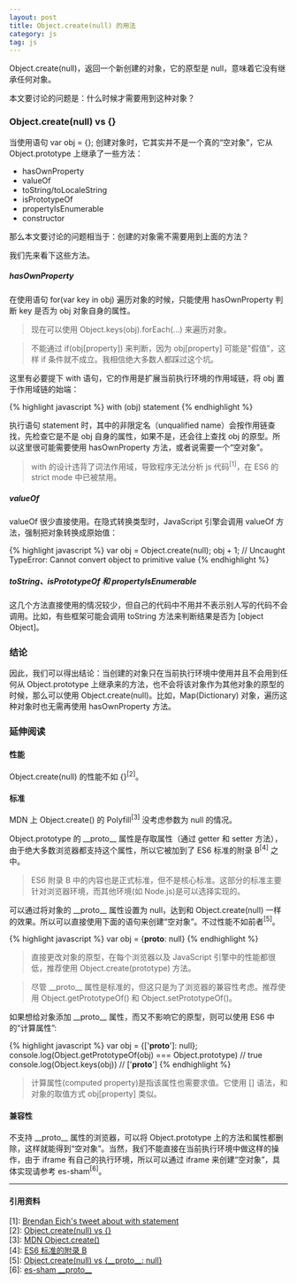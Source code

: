 ```yaml
---
layout: post
title: Object.create(null) 的用法
category: js
tag: js
---
```


Object.create(null)，返回一个新创建的对象，它的原型是 null，意味着它没有继承任何对象。

本文要讨论的问题是：什么时候才需要用到这种对象？

### Object.create(null) vs {}

当使用语句 var obj = {}; 创建对象时，它其实并不是一个真的“空对象”，它从 Object.prototype 上继承了一些方法：

  * hasOwnProperty
  * valueOf
  * toString/toLocaleString
  * isPrototypeOf
  * propertyIsEnumerable
  * constructor

那么本文要讨论的问题相当于：创建的对象需不需要用到上面的方法？

我们先来看下这些方法。

##### hasOwnProperty

在使用语句 for(var key in obj) 遍历对象的时候，只能使用 hasOwnProperty 判断 key 是否为 obj 对象自身的属性。

>现在可以使用 Object.keys(obj).forEach(...) 来遍历对象。

>不能通过 if(obj[property]) 来判断，因为 obj[property] 可能是"假值"，这样 if 条件就不成立。我相信绝大多数人都踩过这个坑。

这里有必要提下 with 语句，它的作用是扩展当前执行环境的作用域链，将 obj 置于作用域链的始端：

{% highlight javascript %}
with (obj)
  statement
{% endhighlight %}

执行语句 statement 时，其中的非限定名（unqualified name）会按作用链查找，先检查它是不是 obj 自身的属性，如果不是，还会往上查找 obj 的原型。所以这里很可能需要使用 hasOwnProperty 方法，或者说需要一个“空对象”。

>with 的设计违背了词法作用域，导致程序无法分析 js 代码<sup>\[1\]</sup>，在 ES6 的 strict mode 中已被禁用。

##### valueOf

valueOf 很少直接使用。在隐式转换类型时，JavaScript 引擎会调用 valueOf 方法，强制把对象转换成原始值：

{% highlight javascript %}
var obj = Object.create(null);
obj + 1;
// Uncaught TypeError: Cannot convert object to primitive value
{% endhighlight %}

##### toString、isPrototypeOf 和 propertyIsEnumerable

这几个方法直接使用的情况较少，但自己的代码中不用并不表示别人写的代码不会调用。比如，有些框架可能会调用 toString 方法来判断结果是否为 [object Object]。

### 结论

因此，我们可以得出结论：当创建的对象只在当前执行环境中使用并且不会用到任何从 Object.prototype 上继承来的方法，也不会将该对象作为其他对象的原型的时候，那么可以使用 Object.create(null)。比如，Map(Dictionary) 对象，遍历这种对象时也无需再使用 hasOwnProperty 方法。

### 延伸阅读

#### 性能

Object.create(null) 的性能不如 {}<sup>\[2\]</sup>。

#### 标准

MDN 上 Object.create() 的 Polyfill<sup>\[3\]</sup> 没考虑参数为 null 的情况。

Object.prototype 的 \_\_proto\_\_ 属性是存取属性（通过 getter 和 setter 方法），由于绝大多数浏览器都支持这个属性，所以它被加到了 ES6 标准的附录 B<sup>\[4\]</sup> 之中。

>ES6 附录 B 中的内容也是正式标准，但不是核心标准。这部分的标准主要针对浏览器环境，而其他环境(如 Node.js)是可以选择实现的。

可以通过将对象的 \_\_proto\_\_ 属性设置为 null，达到和 Object.create(null) 一样的效果。所以可以直接使用下面的语句来创建“空对象”。不过性能不如前者<sup>\[5\]</sup>。

{% highlight javascript %}
var obj = {__proto__: null}
{% endhighlight %}

>直接更改对象的原型，在每个浏览器以及 JavaScript 引擎中的性能都很低，推荐使用 Object.create(prototype) 方法。

>尽管 \_\_proto\_\_ 属性是标准的，但这只是为了浏览器的兼容性考虑。推荐使用 Object.getPrototypeOf() 和 Object.setPrototypeOf()。

如果想给对象添加 \_\_proto\_\_ 属性，而又不影响它的原型，则可以使用 ES6 中的“计算属性”:

{% highlight javascript %}
var obj = {['__proto__']: null};
console.log(Object.getPrototypeOf(obj) === Object.prototype) // true
console.log(Object.keys(obj)) // ['__proto__']
{% endhighlight %}

>计算属性(computed property)是指该属性也需要求值。它使用 [] 语法，和对象的取值方式 obj[property] 类似。

#### 兼容性

不支持 \_\_proto\_\_ 属性的浏览器，可以将 Object.prototype 上的方法和属性都删除，这样就能得到“空对象”。当然，我们不能直接在当前执行环境中做这样的操作，由于 iframe 有自己的执行环境，所以可以通过 iframe 来创建“空对象”，具体实现请参考 es-sham<sup>\[6\]</sup>。

---

#### 引用资料

\[1\]: [Brendan Eich's tweet about with statement](https://twitter.com//#!/BrendanEich/status/68001466471817216)<br/>
\[2\]: [Object.create(null) vs {}](https://jsperf.com/object-create-null-vs-literal/2)<br/>
\[3\]: [MDN Object.create()](https://developer.mozilla.org/en-US/docs/Web/JavaScript/Reference/Global_Objects/Object/create)<br/>
\[4\]: [ES6 标准的附录 B](http://www.ecma-international.org/ecma-262/6.0/#sec-additional-properties-of-the-object.prototype-object)<br/>
\[5\]: [Object.create(null) vs {\_\_proto\_\_: null}](https://jsperf.com/object-create-null-vs-literal/24)<br/>
\[6\]: [es-sham \_\_proto\_\_](https://github.com/es-shims/es5-shim/blob/master/es5-sham.js#LC195)

[1]: http://stackoverflow.com/questions/32262809/is-it-bad-practice-to-use-object-createnull-versus
[2]: http://ferrante.pl/frontend/javascript/objectcreate-history-and-memory-leaks/
[3]: http://javascript.crockford.com/prototypal.html
[4]: http://www.devthought.com/2012/01/18/an-object-is-not-a-hash/
[5]: http://www.2ality.com/2012/01/objects-as-maps.html
[6]: http://hax.iteye.com/blog/1663476
[7]: https://www.nczonline.net/blog/2008/07/10/naked-javascript-objects/
